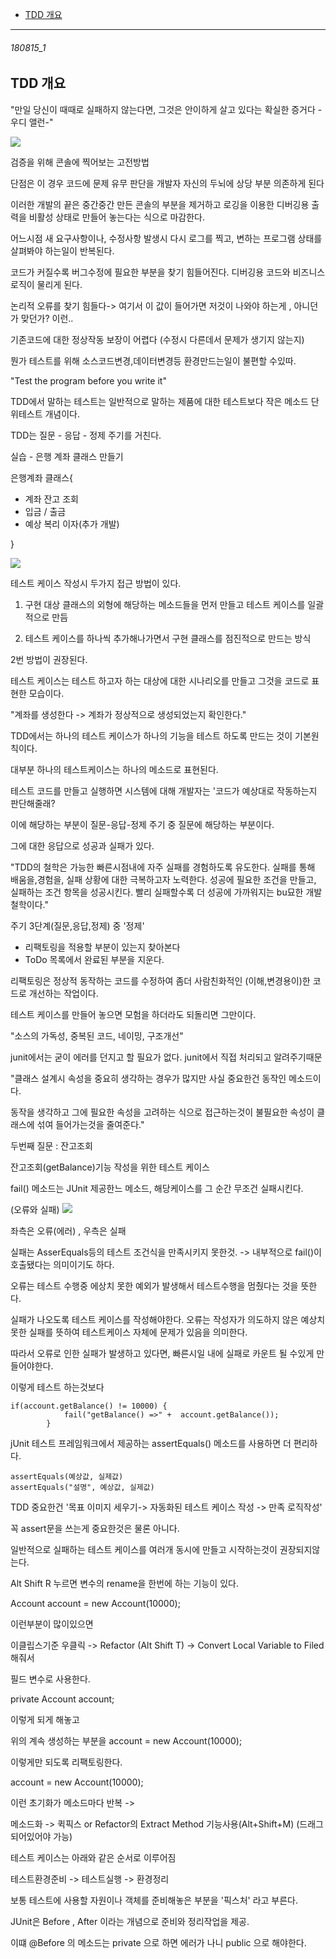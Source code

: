 - [TDD 개요](#180815_1)


-----------------------------------------

###### 180815_1

TDD 개요
-

"만일 당신이 때때로 실패하지 않는다면, 그것은 안이하게 살고 있다는 확실한 증거다 - 우디 앨런-"

 ![](https://drive.google.com/uc?export=view&id=1NmLClsyBQIIfnCz2YbpgZYuDLnz_X9eH)


검증을 위해 콘솔에 찍어보는 고전방법

단점은 이 경우 코드에 문제 유무 판단을 개발자 자신의 두뇌에 상당 부분 의존하게 된다

이러한 개발의 끝은 중간중간 만든 콘솔의 부분을 제거하고 로깅을 이용한 디버깅용 출력을 비활성 상태로 만들어 놓는다는 식으로 마감한다.

어느시점 새 요구사항이나, 수정사항 발생시 다시 로그를 찍고, 변하는 프로그램 상태를 살펴봐야 하는일이 반복된다. 

코드가 커질수록 버그수정에 필요한 부분을 찾기 힘들어진다. 디버깅용 코드와 비즈니스 로직이 물리게 된다.

논리적 오류를 찾기 힘들다-> 여기서 이 값이 들어가면 저것이 나와야 하는게 , 아니던가 맞던가? 이런..

기존코드에 대한 정상작동 보장이 어렵다
(수정시 다른데서 문제가 생기지 않는지)

뭔가 테스트를 위해 소스코드변경,데이터변경등 환경만드는일이 불편할 수있따.


"Test the program before you write it"


TDD에서 말하는 테스트는 일반적으로 말하는 
제품에 대한 테스트보다  작은 메소드 단위테스트 개념이다.


TDD는 질문 - 응답 - 정제  주기를 거친다.

실습 - 은행 계좌 클래스 만들기

은행계좌 클래스{

- 계좌 잔고 조회
- 입금 / 출금
- 예상 복리 이자(추가 개발)

}

![](https://drive.google.com/uc?export=view&id=1vB-S9sTZiLmNYVnrEB_EZUjq4LmdqO46)


테스트 케이스 작성시 두가지 접근 방법이  있다.

1. 구현 대상 클래스의 외형에 해당하는 메소드들을 먼저 만들고 테스트 케이스를 일괄적으로 만듬

2. 테스트 케이스를 하나씩 추가해나가면서 구현 클래스를 점진적으로 만드는 방식

2번 방법이 권장된다.


테스트 케이스는 테스트 하고자 하는 대상에 대한 시나리오를 만들고 그것을 코드로 표현한 모습이다.

"계좌를 생성한다 -> 계좌가 정상적으로 생성되었는지 확인한다."


TDD에서는 하나의 테스트 케이스가 하나의 기능을 테스트 하도록 만드는 것이 기본원칙이다.

대부분 하나의 테스트케이스는 하나의 메소드로 표현된다.

테스트 코드를 만들고 실행하면 시스템에 대해 개발자는 '코드가 예상대로 작동하는지 판단해줄래?

이에 해당하는 부분이 질문-응답-정제 주기 중 질문에 해당하는 부분이다.

그에 대한 응답으로 성공과 실패가 있다.

"TDD의 철학은 가능한 빠른시점내에 자주 실패를 경험하도록 유도한다. 실패를 통해 배움을,경험을, 실패 상황에 대한 극복하고자 노력한다.
성공에 필요한 조건을 만들고, 실패하는 조건 항목을 성공시킨다. 빨리 실패할수록 더 성공에 가까워지는 bu묘한 개발 철학이다."

주기 3단계(질문,응답,정제) 중 '정제'

- 리팩토링을 적용할 부분이 있는지 찾아본다
- ToDo 목록에서 완료된 부분을 지운다.

리팩토링은 정상적 동작하는 코드를 수정하여 좀더 사람친화적인 (이해,변경용이)한 코드로 개선하는 작업이다.


테스트 케이스를 만들어 놓으면 모험을 하더라도 되돌리면 그만이다.

"소스의 가독성, 중복된 코드, 네이밍, 구조개선"


junit에서는 굳이 에러를 던지고 할 필요가 없다.
junit에서 직접 처리되고 알려주기때문

"클래스 설계시 속성을 중요히 생각하는 경우가 많지만 사실 중요한건 동작인 메소드이다. 

동작을 생각하고 그에 필요한 속성을 고려하는 식으로 접근하는것이 불필요한 속성이 클래스에 섞여 들어가는것을 줄여준다."



두번째 질문 : 잔고조회

잔고조회(getBalance)기능 작성을 위한 테스트 케이스

fail() 메소드는 JUnit 제공한느 메소드, 해당케이스를 그 순간 무조건 실패시킨다.

(오류와 실패)
![](https://drive.google.com/uc?export=view&id=1m78QUKyWopO9Wtj1qqqL5RAIjWDvk8M1)

좌측은 오류(에러) , 우측은 실패

실패는 AsserEquals등의 테스트 조건식을 만족시키지 못한것. -> 내부적으로 fail()이 호출됐다는 의미이기도 하다.

오류는 테스트 수행중 에상치 못한 예외가 발생해서 테스트수행을 멈췄다는 것을 뜻한다.


실패가 나오도록 테스트 케이스를 작성해야한다.
오류는 작성자가 의도하지 않은 예상치 못한 실패를 뜻하여 테스트케이스 자체에 문제가 있음을 의미한다.

따라서 오류로 인한 실패가 발생하고 있다면, 빠른시일 내에 실패로 카운트 될 수있게 만들어야한다.

이렇게 테스트 하는것보다
```
if(account.getBalance() != 10000) {
			fail("getBalance() =>" +  account.getBalance());
		}
```

jUnit 테스트 프레임워크에서 제공하는 assertEquals() 메소드를 사용하면 더 편리하다.

```
assertEquals(예상값, 실제값)
assertEquals("설명", 예상값, 실제값)
```

TDD 중요한건 '목표 이미지 세우기-> 자동화된 테스트 케이스 작성 -> 만족 로직작성'

꼭 assert문을 쓰는게 중요한것은 물론 아니다.


일반적으로 실패하는 테스트 케이스를 여러개 동시에 만들고 시작하는것이 권장되지않는다.

Alt Shift R 누르면 변수의 rename을 한번에 하는 기능이 있다.

Account account = new Account(10000);

이런부분이 많이있으면 

이클립스기준 우클릭 -> Refactor (Alt Shift T) -> Convert Local Variable to Filed 해줘서

필드 변수로 사용한다.

private Account account;

이렇게 되게 해놓고

위의 계속 생성하는 부분을 
account = new Account(10000);

이렇게만 되도록 리팩토링한다.


account = new Account(10000);

이런 초기화가 메소드마다 반복 ->

메소드화 -> 퀵픽스 or Refactor의 Extract Method 기능사용(Alt+Shift+M)
(드래그 되어있어야 가능)



테스트 케이스는 아래와 같은 순서로 이루어짐

테스트환경준비 -> 테스트실행 -> 환경정리


보통 테스트에 사용할 자원이나 객체를 준비해놓은 부분을 '픽스처' 라고 부른다.

JUnit은 Before , After 이라는 개념으로 준비와 정리작업을 제공.

이떄 @Before 의 메소드는 private 으로 하면 에러가 나니 public 으로 해야한다.







